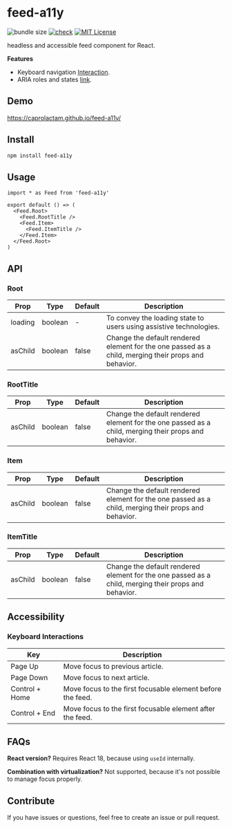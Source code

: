 # feed-a11y

![bundle size](https://img.shields.io/bundlephobia/minzip/feed-a11y)
[![check](https://github.com/caprolactam/feed-a11y/actions/workflows/tests.yml/badge.svg)](https://github.com/caprolactam/feed-a11y/actions/workflows/tests.yml)
[![MIT License](https://img.shields.io/badge/license-MIT%20License-blue.svg?style=flat-square)](https://github.com/caprolactam/feed-a11y/blob/main/LICENSE)

headless and accessible feed component for React.

**Features**

- Keyboard navigation
  [Interaction](https://www.w3.org/WAI/ARIA/apg/patterns/feed#keyboardinteraction).
- ARIA roles and states
  [link](https://www.w3.org/WAI/ARIA/apg/patterns/feed#wai-ariaroles,states,andproperties).

## Demo

https://caprolactam.github.io/feed-a11y/

## Install

```sh
npm install feed-a11y
```

## Usage

```tsx
import * as Feed from 'feed-a11y'

export default () => (
  <Feed.Root>
    <Feed.RootTitle />
    <Feed.Item>
      <Feed.ItemTitle />
    </Feed.Item>
  </Feed.Root>
)
```

## API

### Root

| Prop    | Type    | Default | Description                                                                                          |
| ------- | ------- | ------- | ---------------------------------------------------------------------------------------------------- |
| loading | boolean | -       | To convey the loading state to users using assistive technologies.                                   |
| asChild | boolean | false   | Change the default rendered element for the one passed as a child, merging their props and behavior. |

### RootTitle

| Prop    | Type    | Default | Description                                                                                          |
| ------- | ------- | ------- | ---------------------------------------------------------------------------------------------------- |
| asChild | boolean | false   | Change the default rendered element for the one passed as a child, merging their props and behavior. |

### Item

| Prop    | Type    | Default | Description                                                                                          |
| ------- | ------- | ------- | ---------------------------------------------------------------------------------------------------- |
| asChild | boolean | false   | Change the default rendered element for the one passed as a child, merging their props and behavior. |

### ItemTitle

| Prop    | Type    | Default | Description                                                                                          |
| ------- | ------- | ------- | ---------------------------------------------------------------------------------------------------- |
| asChild | boolean | false   | Change the default rendered element for the one passed as a child, merging their props and behavior. |

## Accessibility

### Keyboard Interactions

| Key            | Description                                                |
| -------------- | ---------------------------------------------------------- |
| Page Up        | Move focus to previous article.                            |
| Page Down      | Move focus to next article.                                |
| Control + Home | Move focus to the first focusable element before the feed. |
| Control + End  | Move focus to the first focusable element after the feed.  |

## FAQs

**React version?** Requires React 18, because using `useId` internally.

**Combination with virtualization?** Not supported, because it's not possible to
manage focus properly.

## Contribute

If you have issues or questions, feel free to create an issue or pull request.
